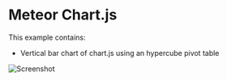 # Meteor Chart.js

This example contains:
 * Vertical bar chart of chart.js using an hypercube pivot table

![Screenshot](https://raw.githubusercontent.com/seriousben/chartjs-qlik-example/master/screenshot.png)

